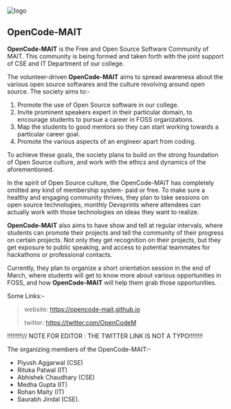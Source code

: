 ![logo](../Logo/logo.jpg)

## OpenCode-MAIT

**OpenCode-MAIT** is the Free and Open Source Software Community of MAIT. This community is being formed and taken forth with the joint support of CSE and IT 
Department of our college.

The volunteer-driven **OpenCode-MAIT** aims to spread awareness about the various open source softwares and the culture revolving around open source. The society 
aims 
to:-
1. Promote the use of Open Source software in our college.
2. Invite prominent speakers expert in their particular domain, to encourage students to pursue a career in FOSS organizations.
3. Map the students to good mentors so they can start working towards a particular career goal.
4. Promote the various aspects of an engineer apart from coding.

To achieve these goals, the society plans to build on the strong foundation of Open Source culture, and work with the ethics and dynamics of the aforementioned.

In the spirit of Open Source culture, the OpenCode-MAIT has completely omitted any kind of membership  system- paid or free. To make sure a healthy and engaging 
community thrives,  they plan to take sessions on open source technologies, monthly Devsprints where attendees can actually work with those technologies on ideas 
they want to realize.

 **OpenCode-MAIT** also aims to have show and tell at regular intervals, where students can promote their projects and tell the community of 
their progress on certain projects. Not only they get recognition on their projects, but they get exposure to public speaking, and access to potential teammates 
for hackathons or professional contacts.

Currently, they plan to organize a short orientation session in the end of March, where students will get to know more about various opportunities in FOSS, and 
how **OpenCode-MAIT** will help them grab those opportunities.

Some Links:-
>website: https://opencode-mait.github.io
>
>twitter: https://twitter.com/OpenCodeM








!!!!!!!!!// NOTE FOR EDITOR : THE TWITTER LINK IS NOT A TYPO!!!!!!!!













The organizing members of the OpenCode-MAIT:-

- Piyush Aggarwal (CSE)
- Rituka Patwal (IT)
- Abhishek Chaudhary (CSE)
- Medha Gupta (IT)
- Rohan Maity (IT)
- Saurabh Jindal (CSE).  


